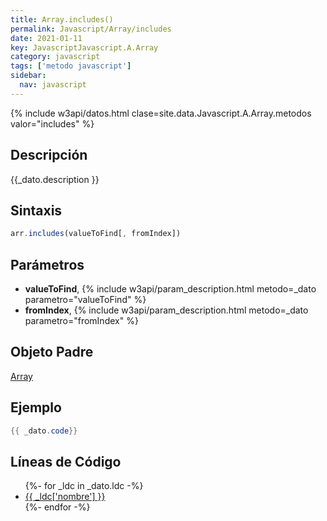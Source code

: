 ```yaml
---
title: Array.includes()
permalink: Javascript/Array/includes
date: 2021-01-11
key: JavascriptJavascript.A.Array
category: javascript
tags: ['metodo javascript']
sidebar: 
  nav: javascript
---
```


{% include w3api/datos.html clase=site.data.Javascript.A.Array.metodos valor="includes" %}

## Descripción
{{_dato.description }}

## Sintaxis
~~~javascript
arr.includes(valueToFind[, fromIndex])
~~~

## Parámetros
* **valueToFind**,  {% include w3api/param_description.html metodo=_dato parametro="valueToFind" %}
* **fromIndex**,  {% include w3api/param_description.html metodo=_dato parametro="fromIndex" %}

## Objeto Padre
[Array](/Javascript/Array/)

## Ejemplo
~~~java
{{ _dato.code}}
~~~

## Líneas de Código
<ul>
{%- for _ldc in _dato.ldc -%}
   <li>
       <a href="{{_ldc['url'] }}">{{ _ldc['nombre'] }}</a>
   </li>
{%- endfor -%}
</ul>
